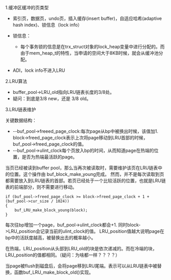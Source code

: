 1.缓冲区缓冲的页类型
* 索引页，数据页，undo页，插入缓存(insert buffer)，自适应哈希(adaptive hash index)、锁信息（lock info）

* 锁信息：
	* 每个事务锁的信息是在trx_struct对象的lock_heap变量中进行分配的。而由于mem_heap_t的特性，当申请的空间大于8KB时候，就会从缓冲池分配。

* ADI，lock info不进入LRU

2.LRU算法
* buffer_pool->LRU_old指向LRU链表长度的3/8处。
* 疑问：到底是3/8 new，还是 3/8 old。

3.LRU链表维护

关键数据结构：

* --buf_pool->freeed_page_clock:每次page从bp中被换出时候，该值加1. block->freed_page_clock表示上次将page移动到LRU首部的时候，buf_pool->freed_page_clock的值。
* --buf_pool->ulint_clock每个页放入bp的时间，从而知道page在热端的位置，是否为热端最活跃的page。

当页已经被读到buffer pool，那么当再次被读取时，需要维护该页在LRU链表中的位置。这个操作由 buf_block_make_young完成。
然而，并不是每次读取到页都需要放入到LRU链表的首部。若页已经处于一个比较活跃的位置，也就是LRU链表的前端部分，则不需要进行移动。

	if (buf_pool->freed_page_clock >= block->freed_page_clock + 1 + (buf_pool->cur_size / 1024))
	{	
		buf_LRU_make_block_young(block);
	}


每次往bp增加一个page，buf_pool->ulint_clock都会+1. 同时block->LRU_position会记录当前的ulint_clock的值。
LRU_position值越大说明page在bp中的活跃度越高，被替换出去的概率越小。

在热端，LRU_position从头部到LRU_old的块是依次递减的。而在冷端的块，LRU_position的值都相同。（疑问：为啥都一样？？？？）

当page被flush到磁盘后，会将page移到LRU尾端。表示可以从LRU链表中被替换，函数buf_LRU_make_block_old()实现。